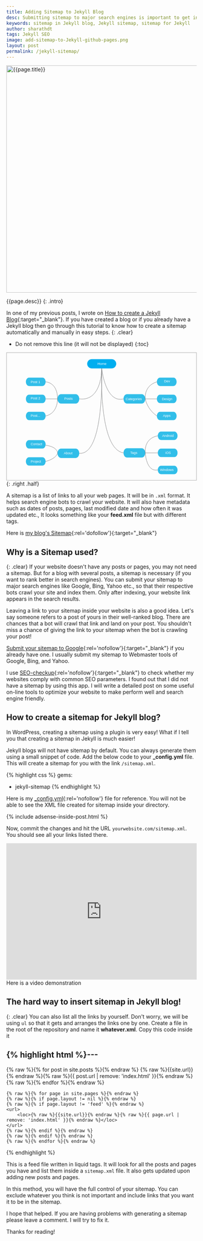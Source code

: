 ```yaml
---
title: Adding Sitemap to Jekyll Blog
desc: Submitting sitemap to major search engines is important to get indexed and rank better. Jekyll blogs will not have sitemap by default but we can create one using this method. A sitemap facilitates search engines as an easy main-door to crawl through all the post and pages you have in your blog.
keywords: sitemap in Jekyll blog, Jekyll sitemap, sitemap for Jekyll
author: sharathdt
tags: Jekyll SEO
image: add-sitemap-to-Jekyll-github-pages.png
layout: post
permalink: /jekyll-sitemap/
---
```


<img width="600px" max-height="375px" alt="{{page.title}}" title="{{page.title}}" itemprop="thumbnailUrl" class="left half noborder" src="/thumbs/{{page.image}}">

<i class="fa fa-quote-left fa-3x fa-pull-left fa-border"></i>{{page.desc}}
{: .intro}

In one of my previous posts, I wrote on [How to create a Jekyll Blog](/create-jekyll-blog/){:target="_blank"}. If you have created a blog or if you already have a Jekyll blog then go through this tutorial to know how to create a sitemap automatically and manually in easy steps.
{: .clear}

* Do not remove this line (it will not be displayed) 
{:toc}

<div style="border: 1px solid #aaa"><svg xmlns="http://www.w3.org/2000/svg" viewBox="0 0 716 480"><style>.a{fill:#31BEE9;}.b{fill:none;stroke:#58595B;}.c{fill:#FDFDFE;font-family:'Helvetica';font-size:90%}</style><path d="M413.6 41.3c0 9.6-7.8 17.5-17.5 17.5h-74.7c-9.6 0-17.5-7.8-17.5-17.5l0 0c0-9.6 7.8-17.5 17.5-17.5h74.7C405.8 23.9 413.6 31.7 413.6 41.3L413.6 41.3z" fill="#00AEEF"/><path d="M273.9 173.5c0 9.6-5.9 17.5-13.1 17.5h-55.9c-7.2 0-13.1-7.8-13.1-17.5l0 0c0-9.6 5.9-17.5 13.1-17.5h55.9C268.1 156.1 273.9 163.9 273.9 173.5L273.9 173.5z" class="a"/><path d="M273.9 378.5c0 9.6-5.9 17.5-13.1 17.5h-55.9c-7.2 0-13.1-7.8-13.1-17.5l0 0c0-9.6 5.9-17.5 13.1-17.5h55.9C268.1 361 273.9 368.8 273.9 378.5L273.9 378.5z" class="a"/><path d="M523.3 173.5c0 9.6-5.9 17.5-13.1 17.5h-55.9c-7.2 0-13.1-7.8-13.1-17.5l0 0c0-9.6 5.9-17.5 13.1-17.5h55.9C517.5 156.1 523.3 163.9 523.3 173.5L523.3 173.5z" class="a"/><path d="M523.3 376.8c0 9.6-5.9 17.5-13.1 17.5h-55.9c-7.2 0-13.1-7.8-13.1-17.5l0 0c0-9.6 5.9-17.5 13.1-17.5h55.9C517.5 359.4 523.3 367.2 523.3 376.8L523.3 376.8z" class="a"/><path d="M146.9 109.2c0 8.8-5.3 15.8-11.9 15.8H84.3c-6.5 0-11.9-7.1-11.9-15.8l0 0c0-8.7 5.3-15.8 11.9-15.8h50.7C141.6 93.3 146.9 100.4 146.9 109.2L146.9 109.2z" class="a"/><path d="M146.9 173.5c0 8.8-5.3 15.8-11.9 15.8H84.3c-6.5 0-11.9-7.1-11.9-15.8l0 0c0-8.7 5.3-15.8 11.9-15.8h50.7C141.6 157.7 146.9 164.8 146.9 173.5L146.9 173.5z" class="a"/><path d="M146.9 237.9c0 8.8-5.3 15.8-11.9 15.8H84.3c-6.5 0-11.9-7.1-11.9-15.8l0 0c0-8.7 5.3-15.8 11.9-15.8h50.7C141.6 222.1 146.9 229.2 146.9 237.9L146.9 237.9z" class="a"/><path d="M641.7 109.2c0 8.8-5.3 15.8-11.9 15.8h-50.7c-6.5 0-11.9-7.1-11.9-15.8l0 0c0-8.7 5.3-15.8 11.9-15.8h50.7C636.4 93.3 641.7 100.4 641.7 109.2L641.7 109.2z" class="a"/><path d="M641.7 173.5c0 8.8-5.3 15.8-11.9 15.8h-50.7c-6.5 0-11.9-7.1-11.9-15.8l0 0c0-8.7 5.3-15.8 11.9-15.8h50.7C636.4 157.7 641.7 164.8 641.7 173.5L641.7 173.5z" class="a"/><path d="M641.7 237.9c0 8.8-5.3 15.8-11.9 15.8h-50.7c-6.5 0-11.9-7.1-11.9-15.8l0 0c0-8.7 5.3-15.8 11.9-15.8h50.7C636.4 222.1 641.7 229.2 641.7 237.9L641.7 237.9z" class="a"/><path d="M645.2 312.5c0 8.7-5.3 15.8-11.9 15.8h-50.7c-6.5 0-11.9-7.1-11.9-15.8l0 0c0-8.7 5.3-15.8 11.9-15.8h50.7C639.8 296.6 645.2 303.7 645.2 312.5L645.2 312.5z" class="a"/><path d="M645.2 376.8c0 8.8-5.3 15.8-11.9 15.8h-50.7c-6.5 0-11.9-7.1-11.9-15.8l0 0c0-8.7 5.3-15.8 11.9-15.8h50.7C639.8 361 645.2 368.1 645.2 376.8L645.2 376.8z" class="a"/><path d="M645.2 441.2c0 8.8-5.3 15.8-11.9 15.8h-50.7c-6.5 0-11.9-7.1-11.9-15.8l0 0c0-8.7 5.3-15.8 11.9-15.8h50.7C639.8 425.4 645.2 432.5 645.2 441.2L645.2 441.2z" class="a"/><path d="M146.9 344.7c0 8.8-5.3 15.8-11.9 15.8H84.3c-6.5 0-11.9-7.1-11.9-15.8l0 0c0-8.7 5.3-15.8 11.9-15.8h50.7C141.6 328.8 146.9 335.9 146.9 344.7L146.9 344.7z" class="a"/><path d="M146.9 409c0 8.8-5.3 15.8-11.9 15.8H84.3c-6.5 0-11.9-7.1-11.9-15.8l0 0c0-8.7 5.3-15.8 11.9-15.8h50.7C141.6 393.2 146.9 400.3 146.9 409L146.9 409z" class="a"/><path d="M273.9 173.5C360.8 184.3 358.8 58.8 358.8 58.8s13.5 132.2 82.5 114.8" class="b"/><path d="M273.9 378.5c96.7 9.2 84.9-320.2 84.9-320.2s-13.4 304.5 82.5 318.6" class="b"/><path d="M567.3 109.2c-51.1 15.8-43.9 64.4-43.9 64.4h44" class="b"/><path d="M523.3 173.5c0 0 6.1 38 44 64.4" class="b"/><path d="M570.7 312.5c-54.9 10-47.4 64.4-47.4 64.4h47.4" class="b"/><path d="M523.3 376.8c0 0 3.5 73.1 47.4 64.4" class="b"/><path d="M146.9 109.2c48.4 5.7 45 64.4 45 64.4l-45 0" class="b"/><path d="M191.9 173.5c0 0 2 54.2-45 64.4" class="b"/><path d="M146.9 348c47.6 6.5 45 30.5 45 30.5s-4.7 20.1-45 30.6" class="b"/><text transform="matrix(1 0 0 1 343.1787 45.2271)" class="c">  Home</text><text transform="matrix(1 0 0 1 215.5659 382.6826)" class="c">  About</text><text transform="matrix(1 0 0 1 90.6831 348.002)" class="c">  Contact</text><text transform="matrix(1 0 0 1 90.6831 241.4224)" class="c">  Post...</text><text transform="matrix(1 0 0 1 90.6831 175.1274)" class="c">  Post 2</text><text transform="matrix(1 0 0 1 90.6831 113.71)" class="c">  Post 1</text><text transform="matrix(1 0 0 1 90.6831 414.1963)" class="c">  Project</text><text transform="matrix(1 0 0 1 466.6953 380.707)" class="c">  Tags</text><text transform="matrix(1 0 0 1 449.4131 177.9346)" class="c">  Categories</text><text transform="matrix(1 0 0 1 586.1201 177.958)" class="c">  Design</text><text transform="matrix(1 0 0 1 590.2148 241.4233)" class="c">  Apps</text><text transform="matrix(1 0 0 1 587.1436 316.4893)" class="c">  Android</text><text transform="matrix(1 0 0 1 599.0869 380.709)" class="c">  iOS</text><text transform="matrix(1 0 0 1 579.0967 445.0215)" class="c">  Windows</text><text transform="matrix(1 0 0 1 594.3096 111.6626)" class="c">  Dev</text><text transform="matrix(1 0 0 1 217.6133 176.9346)" class="c">  Posts</text></svg></div>
{: .right .half}

A sitemap is a list of links to all your web pages. It will be in ```.xml``` format. It helps search engine bots to crawl your website. It will also have metadata such as dates of posts, pages, last modified date and how often it was updated etc., It looks something like your **feed.xml** file but with different tags. 

Here is [my blog's Sitemap](/sitemap.xml){:rel='dofollow'}{:target="_blank"}


## Why is a Sitemap used?
{: .clear}
If your website doesn't have any posts or pages, you may not need a sitemap. But for a blog with several posts, a sitemap is necessary (if you want to rank better in search engines). You can submit your sitemap to major search engines like Google, Bing, Yahoo etc., so that their respective bots crawl your site and index them. Only after indexing, your website link appears in the search results.

Leaving a link to your sitemap inside your website is also a good idea. Let's say someone refers to a post of yours in their well-ranked blog. There are chances that a bot will crawl that link and land on your post. You shouldn't miss a chance of giving the link to your sitemap when the bot is crawling your post! 

[Submit your sitemap to Google](https://www.google.com/webmasters/tools/home?hl=en){:rel='nofollow'}{:target="_blank"} if you already have one. I usually submit my sitemap to Webmaster tools of Google, Bing, and Yahoo. 

I use [SEO-checkup](https://toolbox.seositecheckup.com/apps/seo-checkup){:rel='nofollow'}{:target="_blank"} to check whether my websites comply with common SEO parameters. I found out that I did not have a sitemap by using this app. I will write a detailed post on some useful on-line tools to optimize your website to make perform well and search engine friendly.

## How to create a sitemap for Jekyll blog?

In WordPress, creating a sitemap using a plugin is very easy! What if I tell you that creating a sitemap in Jekyll is much easier! 

Jekyll blogs will not have sitemap by default. You can always generate them using a small snippet of code. Add the below code to your **_config.yml** file. This will create a sitemap for you with the link ```/sitemap.xml```.

{% highlight css %}
gems:
  - jekyll-sitemap
{% endhighlight %}


Here is my [_config.yml](https://raw.githubusercontent.com/sharu725/emerald/gh-pages/_config.yml){:rel='nofollow'} file for reference. You will not be able to see the XML file created for sitemap inside your directory.

{% include adsense-inside-post.html %}

Now, commit the changes and hit the URL ``yourwebsite.com/sitemap.xml``. You should see all your links listed there.

<iframe width="100%" height="360" class="left half" src="https://www.youtube.com/embed/kiBtQClK-XQ?rel=0" frameborder="0" allowfullscreen></iframe>
Here is a video demonstration



## The hard way to insert sitemap in Jekyll blog!
{: .clear}
You can also list all the links by yourself. Don't worry, we will be using ```ul``` so that it gets and arranges the links  one by one. Create a file in the root of the repository and name it **whatever.xml**. Copy this code inside it

{% highlight html %}---
---
<?xml version="1.0" encoding="UTF-8"?>
<urlset xmlns="http://www.sitemaps.org/schemas/sitemap/0.9">
    {% raw %}{% for post in site.posts %}{% endraw %}
    <url>
        <loc>{% raw %}{{site.url}}{% endraw %}{% raw %}{{ post.url | remove: 'index.html' }}{% endraw %}</loc>
    </url>
    {% raw %}{% endfor %}{% endraw %}

    {% raw %}{% for page in site.pages %}{% endraw %}
    {% raw %}{% if page.layout != nil %}{% endraw %}
    {% raw %}{% if page.layout != 'feed' %}{% endraw %}
    <url>
        <loc>{% raw %}{{site.url}}{% endraw %}{% raw %}{{ page.url | remove: 'index.html' }}{% endraw %}</loc>
    </url>
    {% raw %}{% endif %}{% endraw %}
    {% raw %}{% endif %}{% endraw %}
    {% raw %}{% endfor %}{% endraw %}
</urlset>
{% endhighlight %}

This is a feed file written in liquid tags. It will look for all the posts and pages you have and list them inside a ``sitemap.xml`` file. It also gets updated upon adding new posts and pages.

In this method, you will have the full control of your sitemap. You can exclude whatever you think is not important and include links that you want it to be in the sitemap.

I hope that helped. If you are having problems with generating a sitemap please leave a comment. I will try to fix it. 

Thanks for reading!